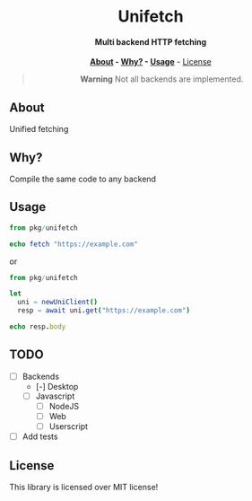 <div align=center>

# Unifetch

#### Multi backend HTTP fetching

**[About](#about) - [Why?](#why) - [Usage](#usage)** - [License](#license)

> **Warning**
> Not all backends are implemented.

</div>

## About

Unified fetching

## Why?

Compile the same code to any backend

## Usage

```nim
from pkg/unifetch

echo fetch "https://example.com"
```
or
```nim
from pkg/unifetch

let
  uni = newUniClient()
  resp = await uni.get("https://example.com")

echo resp.body
```

## TODO

- [ ] Backends
  - [-] Desktop
  - [ ] Javascript
    - [ ] NodeJS
    - [ ] Web
    - [ ] Userscript
- [ ] Add tests

## License

This library is licensed over MIT license!

